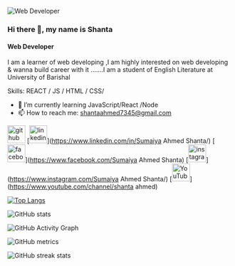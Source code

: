 ![Web Developer](https://scontent.fjsr8-1.fna.fbcdn.net/v/t1.6435-9/60364166_414920915777364_4011804143738945536_n.jpg?_nc_cat=104&ccb=1-5&_nc_sid=e3f864&_nc_ohc=ivHXnDf_7qEAX9Z56gO&_nc_ht=scontent.fjsr8-1.fna&oh=00_AT8e5ZTRTiU07Uyzb0rkUggYh5Otq1vEYSItTF1AuieQyA&oe=620A345D)


### Hi there 👋, my name is Shanta
#### Web Developer

I am a learner of web developing ,I am highly interested on web developing & wanna build career with it .......I am a student of English Literature at University of Barishal

Skills:  REACT / JS / HTML / CSS/ 

- 🌱 I’m currently learning JavaScript/React /Node 
- 📫 How to reach me: shantaahmed7345@gmail.com 


[<img src='https://cdn.jsdelivr.net/npm/simple-icons@3.0.1/icons/github.svg' alt='github' height='40'>](https://github.com/Shanta-Ahmed)  [<img src='https://cdn.jsdelivr.net/npm/simple-icons@3.0.1/icons/linkedin.svg' alt='linkedin' height='40'>](https://www.linkedin.com/in/Sumaiya Ahmed Shanta/)  [<img src='https://cdn.jsdelivr.net/npm/simple-icons@3.0.1/icons/facebook.svg' alt='facebook' height='40'>](https://www.facebook.com/Sumaiya Ahmed Shanta)  [<img src='https://cdn.jsdelivr.net/npm/simple-icons@3.0.1/icons/instagram.svg' alt='instagram' height='40'>](https://www.instagram.com/Sumaiya Ahmed Shanta/)  [<img src='https://cdn.jsdelivr.net/npm/simple-icons@3.0.1/icons/youtube.svg' alt='YouTube' height='40'>](https://www.youtube.com/channel/shanta ahmed)  

[![Top Langs](https://github-readme-stats.vercel.app/api/top-langs/?username=Shanta-Ahmed)](https://github.com/anuraghazra/github-readme-stats)

![GitHub stats](https://github-readme-stats.vercel.app/api?username=Shanta-Ahmed&show_icons=true)  

![GitHub Activity Graph](https://activity-graph.herokuapp.com/graph?username=Shanta-Ahmed)  

![GitHub metrics](https://metrics.lecoq.io/Shanta-Ahmed)  

![GitHub streak stats](https://github-readme-streak-stats.herokuapp.com/?user=Shanta-Ahmed)  


